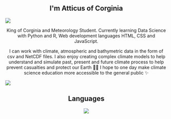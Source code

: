 <h2 align = 'center'>I'm Atticus of Corginia</h2>

<img src = 'https://github.com/user-attachments/assets/eb67c1e5-9bce-47df-8eb7-6016be94d881'>

<p align = 'center'>King of Corginia and Meteorology Student. Currently learning Data Science with Python and R, Web development languages HTML, CSS and JavaScript.</p>

<p align = 'center'>I can work with climate, atmospheric and bathymetric data in the form of csv and NetCDF files. I also enjoy creating complex climate models to help understand and simulate past, present and future climate process to help prevent casualties and protect our Earth 🍂🍀 I hope to one day make climate science education more accessible to the general public ✨ </p>

<img src = 'https://github-readme-stats.vercel.app/api/top-langs/?username=countatticus&layout=compact&theme=dark' align = 'center'>

<h2 align = 'center'>Languages</h2>

<div>
<p align="center">
  <a href="https://skillicons.dev">
    <img src="https://skillicons.dev/icons?i=python,r,julia,fortran,html,css,javascript,c" />
  </a>
</p>
  
</div>
